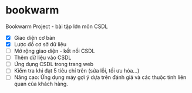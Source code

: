 # bookwarm
Bookwarm Project - bài tập lớn môn CSDL

- [x] Giao diện cơ bản 
- [x] Lược đồ cơ sở dữ liệu
- [ ] Mở rộng giao diện - kết nối CSDL
- [ ] Thêm dữ liệu vào CSDL
- [ ] Ứng dụng CSDL trong trang web
- [ ] Kiểm tra khi đạt 5 tiêu chí trên (sửa lỗi, tối ưu hóa...) 
- [ ] Nâng cao: Ứng dụng máy gợi ý dựa trên đánh giá và các thuộc tính liên quan của khách hàng.